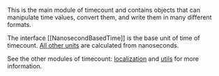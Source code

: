 This is the main module of timecount and contains objects that can manipulate time values, convert them, and write them in many different formats.

The interface [[NanosecondBasedTime]] is the base unit of time of timecount. [All other units](../interfaces/_index_.timeunitdatabase.html) are calculated from nanoseconds.

See the other modules of timecount: [localization](_localization_.html) and [utils](_utils_.html) for more information.
